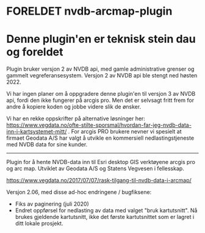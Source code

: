 # FORELDET nvdb-arcmap-plugin

# Denne plugin'en  er teknisk stein dau og foreldet

Plugin bruker versjon 2 av NVDB api, med gamle administrative grenser og gammelt vegreferansesystem. Versjon 2 av NVDB api ble stengt ned høsten 2022. 

Vi har ingen planer om å oppgradere denne plugin'en til versjon 3 av NVDB api, fordi den ikke fungerer på arcgis pro. Men det er selvsagt fritt frem for andre å kopiere koden og jobbe videre slik de ønsker.

Vi har en rekke oppskrifter på alternative løsninger her: https://www.vegdata.no/ofte-stilte-sporsmal/hvordan-far-jeg-nvdb-data-inn-i-kartsystemet-mitt/ . For arcgis PRO brukere nevner vi spesielt at firmaet Geodata A/S har valgt å utvikle en kommersiell nedlastingstjeneste med NVDB data for sine kunder. 

--- 

Plugin for å hente NVDB-data inn til Esri desktop GIS verktøyene arcgis pro og arc map. Utviklet av Geodata A/S og Statens Vegvesen i fellesskap. 

https://www.vegdata.no/2017/07/07/rask-tilgang-til-nvdb-data-i-arcmap/ 

Versjon 2.06, med disse ad-hoc endringene / bugfiksene: 
 - Fiks av paginering (juli 2020)
 - Endret oppførsel for nedlasting av data med valget "bruk kartutsnitt". Nå brukes gjeldende kartutsnitt, ikke det første kartutsnittet som er lagret i ditt lokale prosjekt. 
 
 
